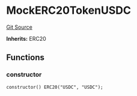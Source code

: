 # MockERC20TokenUSDC
[Git Source](https://github.com/RiskProtocol/core-protocol/blob/d528418042db61177ce53f6ee7a0a539f1f5bd77/contracts/mocks/MockERC20TokenUSDC.sol)

**Inherits:**
ERC20


## Functions
### constructor


```solidity
constructor() ERC20("USDC", "USDC");
```

